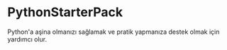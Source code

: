 # PythonStarterPack
Python'a aşina olmanızı sağlamak ve pratik yapmanıza destek olmak için yardımcı olur.

